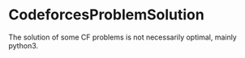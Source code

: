 # CodeforcesProblemSolution

The solution of some CF problems is not necessarily optimal, mainly python3.

